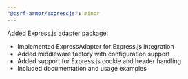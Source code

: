 ```yaml
---
"@csrf-armor/expressjs": minor
---
```


Added Express.js adapter package:
- Implemented ExpressAdapter for Express.js integration
- Added middleware factory with configuration support
- Added support for Express.js cookie and header handling
- Included documentation and usage examples
